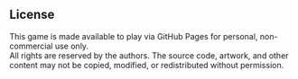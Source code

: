 ## License

This game is made available to play via GitHub Pages for personal, non-commercial use only.  
All rights are reserved by the authors. The source code, artwork, and other content may not be copied, modified, or redistributed without permission.